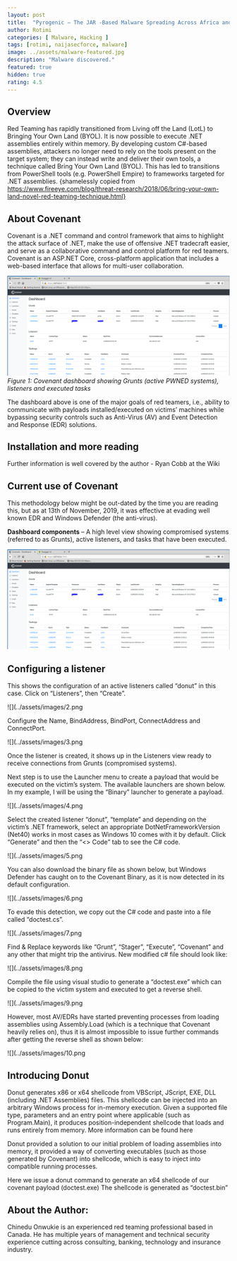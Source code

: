```yaml
---
layout: post
title:  "Pyrogenic – The JAR -Based Malware Spreading Across Africa and the Middle East ."
author: Rotimi
categories: [ Malware, Hacking ]
tags: [rotimi, naijasecforce, malware]
image: ../assets/malware-featured.jpg
description: "Malware discovered."
featured: true
hidden: true
rating: 4.5
---
```


## Overview
Red Teaming has rapidly transitioned from Living off the Land (LotL) to Bringing Your Own Land (BYOL). 
It is now possible to execute .NET assemblies entirely within memory. By developing custom C#-based assemblies, 
attackers no longer need to rely on the tools present on the target system; they can instead write and deliver 
their own tools, a technique called Bring Your Own Land (BYOL).  This has led to transitions from PowerShell tools 
(e.g. PowerShell Empire) to frameworks targeted for .NET assemblies. {shamelessly copied from 
https://www.fireeye.com/blog/threat-research/2018/06/bring-your-own-land-novel-red-teaming-technique.html}

## About Covenant
Covenant is a .NET command and control framework that aims to highlight the attack surface of .NET, make the use 
of offensive .NET tradecraft easier, and serve as a collaborative command and control platform for red teamers. 
Covenant is an ASP.NET Core, cross-platform application that includes a web-based interface that allows for 
multi-user collaboration.

![](../assets/images/1.png)
_Figure 1: Covenant dashboard showing Grunts (active PWNED systems), listeners and executed tasks_

The dashboard above is one of the major goals of red teamers, i.e., ability to communicate with payloads installed/executed on victims’ machines while bypassing security controls such as Anti-Virus (AV) and Event Detection and Response (EDR) solutions.

## Installation and more reading
Further information is well covered by the author - Ryan Cobb at the Wiki

## Current use of Covenant
This methodology below might be out-dated by the time you are reading this, but as at 13th of November, 2019, it was effective at evading well known EDR and Windows Defender (the anti-virus).

**Dashboard components** – A high level view showing compromised systems (referred to as Grunts), active listeners, and tasks that have been executed.

![](../assets/images/1.png)

## Configuring a listener
This shows the configuration of an active listeners called “donut” in this case. Click on “Listeners”, then  “Create”.

![](../assets/images/2.png

Configure the Name, BindAddress, BindPort, ConnectAddress and ConnectPort.

![](../assets/images/3.png

Once the listener is created, it shows up in the Listeners view ready to receive connections from Grunts (compromised systems).

Next step is to use the Launcher menu to create a payload that would be executed on the victim’s system. The available launchers are shown below. In my example, I will be using the “Binary” launcher to generate a payload.

![](../assets/images/4.png

Select the created listener “donut”, “template” and depending on the victim’s .NET framework, select an appropriate DotNetFrameworkVersion (Net40) works in most cases as Windows 10 comes with it by default. Click “Generate” and then the “<> Code” tab to see the C# code.

![](../assets/images/5.png

You can also download the binary file as shown below, but Windows Defender has caught on to the Covenant Binary, as it is now detected in its default configuration.

![](../assets/images/6.png

To evade this detection, we copy out the C# code and paste into a file called “doctest.cs”.

![](../assets/images/7.png

Find & Replace keywords like “Grunt”, “Stager”, “Execute”, “Covenant” and any other that might trip the antivirus. New modified c# file should look like:

![](../assets/images/8.png

Compile the file using visual studio to generate a “doctest.exe” which can be copied to the victim system and executed to get a reverse shell.

![](../assets/images/9.png

However, most AV/EDRs have started preventing processes from loading assemblies using Assembly.Load (which is a technique that Covenant heavily relies on), thus it is almost impossible to issue further commands after getting the reverse shell as shown below:

![](../assets/images/10.png

## Introducing Donut
Donut generates x86 or x64 shellcode from VBScript, JScript, EXE, DLL (including .NET Assemblies) files. This shellcode can be injected into an arbitrary Windows process for in-memory execution. Given a supported file type, parameters and an entry point where applicable (such as Program.Main), it produces position-independent shellcode that loads and runs entirely from memory. More information can be found here

Donut provided a solution to our initial problem of loading assemblies into memory, it provided a way of converting executables (such as those generated by Covenant) into shellcode, which is easy to inject into compatible running processes.

Here we issue a donut command to generate an x64 shellcode of our covenant payload (doctest.exe)
The shellcode is generated as “doctest.bin”


## About the Author:
Chinedu Onwukie is an experienced red teaming professional based in Canada. He has multiple years of management 
and technical security experience cutting across consulting, banking, technology and insurance industry.
